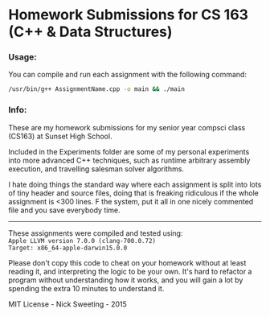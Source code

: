 # Homework Submissions for CS 163 (C++ & Data Structures)

### Usage:

You can compile and run each assignment with the following command:  

```bash
/usr/bin/g++ AssignmentName.cpp -o main && ./main
```

### Info:

These are my homework submissions for my senior year compsci class (CS163) at Sunset High School.  
  
Included in the Experiments folder are some of my personal experiments into more advanced C++ techniques, such as
runtime arbitrary assembly execution, and travelling salesman solver algorithms.

I hate doing things the standard way where each assignment is split into lots of tiny header and source files, doing that is
freaking ridiculous if the whole assignment is <300 lines.  F the system, put it all in one nicely commented file
and you save everybody time.

---------------------------------------------------------
These assignments were compiled and tested using:  
`Apple LLVM version 7.0.0 (clang-700.0.72)`  
`Target: x86_64-apple-darwin15.0.0`

Please don't copy this code to cheat on your homework without at least reading it, and interpreting the logic to be your own.  It's hard to refactor a program without understanding how it works, and you will gain a lot by spending the extra 10 minutes to understand it.

MIT License - Nick Sweeting - 2015
